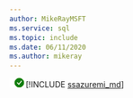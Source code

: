 ```yaml
---
author: MikeRayMSFT
ms.service: sql
ms.topic: include
ms.date: 06/11/2020
ms.author: mikeray
---
```


![Yes](../media/yes-icon.png)[!INCLUDE [ssazuremi_md](../ssazuremi_md.md)]


